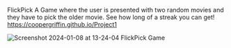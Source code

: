 FlickPick 
A Game where the user is presented with two random movies and they have to pick the older movie. See how long of a streak you can get! 
https://coopergriffin.github.io/Project1

![Screenshot 2024-01-08 at 13-24-04 FlickPick Game](https://github.com/coopergriffin/Project1/assets/9081896/e2111b2b-5ea1-42dd-a702-4bd4570cfb61)
